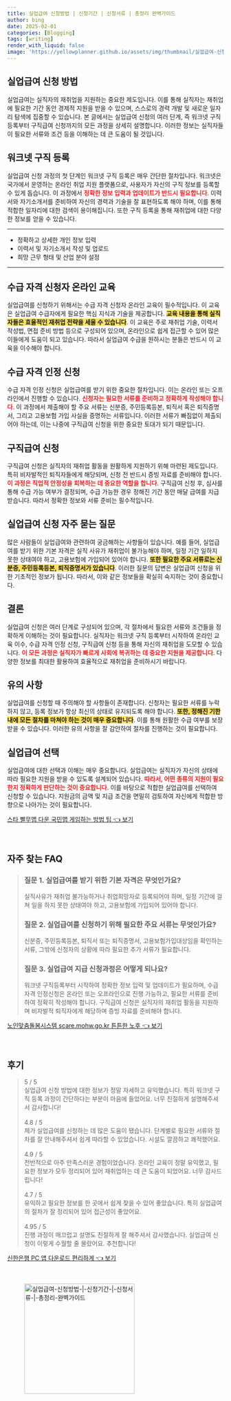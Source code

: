 ```yaml
---
title: 실업급여 신청방법 | 신청기간 | 신청서류 | 총정리 완벽가이드
author: bing
date: 2025-02-01
categories: [Blogging]
tags: [writing]
render_with_liquid: false
image: 'https://yellowplanner.github.io/assets/img/thumbnail/실업급여-신청방법-|-신청기간-|-신청서류-|-총정리-완벽가이드.webp'
---
```



<h2 id='실업급여신청방법'>실업급여 신청 방법</h2>

<p>실업급여는 실직자의 재취업을 지원하는 중요한 제도입니다. 이를 통해 실직자는 재취업에 필요한 기간 동안 경제적 지원을 받을 수 있으며, 스스로의 경력 개발 및 새로운 일자리 탐색에 집중할 수 있습니다. 본 글에서는 실업급여 신청의 여러 단계, 즉 워크넷 구직등록부터 구직급여 신청까지의 모든 과정을 상세히 설명합니다. 이러한 정보는 실직자들이 필요한 서류와 조건 등을 이해하는 데 큰 도움이 될 것입니다.</p>

<h2 id='워크넷구직등록'>워크넷 구직 등록</h2>

<p>실업급여 신청 과정의 첫 단계인 워크넷 구직 등록은 매우 간단한 절차입니다. 워크넷은 국가에서 운영하는 온라인 취업 지원 플랫폼으로, 사용자가 자신의 구직 정보를 등록할 수 있게 돕습니다. 이 과정에서 <b><span style="color: #ee2323;">정확한 정보 입력과 업데이트가 반드시 필요합니다</span></b>. 이력서와 자기소개서를 준비하여 자신의 경력과 기술을 잘 표현하도록 해야 하며, 이를 통해 적합한 일자리에 대한 검색이 용이해집니다. 또한 구직 등록을 통해 재취업에 대한 다양한 정보를 얻을 수 있습니다.</p>

<hr />

<ul>
    <li>정확하고 상세한 개인 정보 입력</li>
    <li>이력서 및 자기소개서 작성 및 업로드</li>
    <li>희망 근무 형태 및 산업 분야 설정</li>
</ul>

<hr />

<h2 id='수급자격신청자온라인교육'>수급 자격 신청자 온라인 교육</h2>

<p>실업급여를 신청하기 위해서는 수급 자격 신청자 온라인 교육이 필수적입니다. 이 교육은 실업급여 수급자에게 필요한 핵심 지식과 기술을 제공합니다. <b><span style="background-color: #ffe066;">교육 내용을 통해 실직자들은 효율적인 재취업 전략을 세울 수 있습니다</span></b>. 이 교육은 주로 재취업 기술, 이력서 작성법, 면접 준비 방법 등으로 구성되어 있으며, 온라인으로 쉽게 접근할 수 있어 많은 이들에게 도움이 되고 있습니다. 따라서 실업급여 수급을 원하시는 분들은 반드시 이 교육을 이수해야 합니다.</p>

<h2 id='수급자격인정신청'>수급 자격 인정 신청</h2>

<p>수급 자격 인정 신청은 실업급여를 받기 위한 중요한 절차입니다. 이는 온라인 또는 오프라인에서 진행할 수 있습니다. <b><span style="color: #ee2323;">신청자는 필요한 서류를 준비하고 정확하게 작성해야 합니다</span></b>. 이 과정에서 제출해야 할 주요 서류는 신분증, 주민등록등본, 퇴직서 혹은 퇴직증명서, 그리고 고용보험 가입 사실을 증명하는 서류입니다. 이러한 서류가 빠짐없이 제출되어야 하는데, 이는 나중에 구직급여 신청을 위한 중요한 토대가 되기 때문입니다.</p>

<h2 id='구직급여신청'>구직급여 신청</h2>

<p>구직급여 신청은 실직자의 재취업 활동을 원활하게 지원하기 위해 마련된 제도입니다. 특히 비자발적인 퇴직자들에게 해당되며, 신청 전 반드시 증빙 자료를 준비해야 합니다. <b><span style="color: #ee2323;">이 과정은 직업적 안정성을 회복하는 데 중요한 역할을 합니다</span></b>. 구직급여 신청 후, 심사를 통해 수급 가능 여부가 결정되며, 수급 가능한 경우 정해진 기간 동안 매달 급여를 지급받습니다. 따라서 정확한 정보와 서류 준비는 필수적입니다.</p>

<h2 id='실업급여신청자주묻는질문'>실업급여 신청 자주 묻는 질문</h2>

<p>많은 사람들이 실업급여와 관련하여 궁금해하는 사항들이 있습니다. 예를 들어, 실업급여를 받기 위한 기본 자격은 실직 사유가 재취업이 불가능해야 하며, 일정 기간 일하지 못한 상태여야 하고, 고용보험에 가입되어 있어야 합니다. <b><span style="background-color: #ffe066;">또한 필요한 주요 서류로는 신분증, 주민등록등본, 퇴직증명서가 있습니다</span></b>. 이러한 질문의 답변은 실업급여 신청을 위한 기초적인 정보가 됩니다. 따라서, 이와 같은 정보들을 확실히 숙지하는 것이 중요합니다.</p>

<h2 id='결론'>결론</h2>

<p>실업급여 신청은 여러 단계로 구성되어 있으며, 각 절차에서 필요한 서류와 조건들을 정확하게 이해하는 것이 필요합니다. 실직자는 워크넷 구직 등록부터 시작하여 온라인 교육 이수, 수급 자격 인정 신청, 구직급여 신청 등을 통해 자신의 재취업을 도모할 수 있습니다. <b><span style="color: #ee2323;">이 모든 과정은 실직자가 빠르게 사회에 복귀하는 데 중요한 지원을 제공합니다</span></b>. 다양한 정보를 최대한 활용하여 효율적으로 재취업을 준비하시기 바랍니다.</p>

<h2 id='유의사항'>유의 사항</h2>

<p>실업급여를 신청할 때 주의해야 할 사항들이 존재합니다. 신청자는 필요한 서류를 누락하지 않고, 등록 정보가 항상 최신의 상태로 유지되도록 해야 합니다. <b><span style="background-color: #ffe066;">또한, 정해진 기한 내에 모든 절차를 마쳐야 하는 것이 매우 중요합니다</span></b>. 이를 통해 원활한 수급 여부를 보장받을 수 있습니다. 이러한 유의 사항을 잘 감안하여 절차를 진행하는 것이 필요합니다.</p>

<h2 id='실업급여선택'>실업급여 선택</h2>

<p>실업급여에 대한 선택과 이해는 매우 중요합니다. 실업급여는 실직자가 자신의 상태에 따라 필요한 지원을 받을 수 있도록 설계되어 있습니다. <b><span style="color: #ee2323;">따라서, 어떤 종류의 지원이 필요한지 정확하게 판단하는 것이 중요합니다</span></b>. 이를 바탕으로 적합한 실업급여를 선택하여 신청할 수 있습니다. 지원금의 금액 및 지급 조건을 면밀히 검토하여 자신에게 적합한 방향으로 나아가는 것이 필요합니다.</p>


<p><a class="click-button" title="스타 빨무맵 다운 국민맵 게임하는 방법 팁" href="https://yellowplanner.github.io/posts/%EC%8A%A4%ED%83%80-%EB%B9%A8%EB%AC%B4%EB%A7%B5-%EB%8B%A4%EC%9A%B4-%EA%B5%AD%EB%AF%BC%EB%A7%B5-%EA%B2%8C%EC%9E%84%ED%95%98%EB%8A%94-%EB%B0%A9%EB%B2%95-%ED%8C%81/" rel="dofollow">스타 빨무맵 다운 국민맵 게임하는 방법 팁 👈 보기</a></p><br>
<h2 id='자주_찾는_FAQ'>자주 찾는 FAQ</h2>
<div itemscope="" itemtype="https://schema.org/FAQPage"> 
<blockquote> 
<div itemscope="" itemprop="mainEntity" itemtype="https://schema.org/Question"> 
<h3 itemprop="name">질문 1. 실업급여를 받기 위한 기본 자격은 무엇인가요?</h3> 
<div itemscope="" itemprop="acceptedAnswer" itemtype="https://schema.org/Answer"> 
<span itemprop="text"> 
<p>실직사유가 재취업 불가능하거나 취업희망자로 등록되어야 하며, 일정 기간에 걸쳐 일을 하지 못한 상태여야 하고, 고용보험에 가입되어 있어야 합니다.</p> 
</span> 
</div> 
</div> 

<div itemscope="" itemprop="mainEntity" itemtype="https://schema.org/Question"> 
<h3 itemprop="name">질문 2. 실업급여를 신청하기 위해 필요한 주요 서류는 무엇인가요?</h3> 
<div itemscope="" itemprop="acceptedAnswer" itemtype="https://schema.org/Answer"> 
<span itemprop="text"> 
<p>신분증, 주민등록등본, 퇴직서 또는 퇴직증명서, 고용보험가입대상임을 확인하는 서류, 그밖에 신청자의 상황에 따라 필요한 추가 서류가 필요합니다.</p> 
</span> 
</div> 
</div> 

<div itemscope="" itemprop="mainEntity" itemtype="https://schema.org/Question"> 
<h3 itemprop="name">질문 3. 실업급여 지급 신청과정은 어떻게 되나요?</h3> 
<div itemscope="" itemprop="acceptedAnswer" itemtype="https://schema.org/Answer"> 
<span itemprop="text"> 
<p>워크넷 구직등록부터 시작하여 정확한 정보 입력 및 업데이트가 필요하며, 수급자격 인정신청은 온라인 또는 오프라인으로 진행 가능하고, 필요한 서류를 준비하여 정확히 작성해야 합니다. 구직급여 신청은 실직자의 재취업 활동을 지원하며 비자발적 퇴직자에게 해당하며 증빙 자료를 준비해야 합니다.</p> 
</span> 
</div> 
</div> 
</blockquote> 
</div>
<p><a class="click-button" title="노인맞춤돌봄시스템 scare.mohw.go.kr 튼튼한 노후" href="https://yellowplanner.github.io/posts/%EB%85%B8%EC%9D%B8%EB%A7%9E%EC%B6%A4%EB%8F%8C%EB%B4%84%EC%8B%9C%EC%8A%A4%ED%85%9C-scare.mohw.go.kr-%ED%8A%BC%ED%8A%BC%ED%95%9C-%EB%85%B8%ED%9B%84/" rel="dofollow">노인맞춤돌봄시스템 scare.mohw.go.kr 튼튼한 노후 👈 보기</a></p><br>
<h2 id='후기'>후기</h2>
<div itemscope itemtype="https://schema.org/Product">
  <blockquote>
  <div itemprop="review" itemscope itemtype="https://schema.org/Review">
      <div itemprop="reviewRating" itemscope itemtype="https://schema.org/Rating"> <span itemprop="ratingValue">5</span> / <span itemprop="bestRating">5</span> </div>
      <span itemprop="reviewBody">실업급여 신청 방법에 대한 정보가 정말 자세하고 유익했습니다. 특히 워크넷 구직 등록 과정이 간단하다는 부분이 마음에 들었어요. 너무 친절하게 설명해주셔서 감사합니다!</span>
  </div>
  <br>
  <div itemprop="review" itemscope itemtype="https://schema.org/Review">
      <div itemprop="reviewRating" itemscope itemtype="https://schema.org/Rating"> <span itemprop="ratingValue">4.8</span> / <span itemprop="bestRating">5</span> </div>
      <span itemprop="reviewBody">제가 실업급여를 신청하는 데 많은 도움이 됐습니다. 단계별로 필요한 서류와 절차를 잘 안내해주셔서 쉽게 따라할 수 있었습니다. 시설도 깔끔하고 쾌적했어요.</span>
  </div>
  <br>
  <div itemprop="review" itemscope itemtype="https://schema.org/Review">
      <div itemprop="reviewRating" itemscope itemtype="https://schema.org/Rating"> <span itemprop="ratingValue">4.9</span> / <span itemprop="bestRating">5</span> </div>
      <span itemprop="reviewBody">전반적으로 아주 만족스러운 경험이었습니다. 온라인 교육이 정말 유익했고, 필요한 정보가 모두 정리되어 있어 재취업하는 데 큰 도움이 되었어요. 너무 감사드립니다!</span>
  </div>
  <br>
  <div itemprop="review" itemscope itemtype="https://schema.org/Review">
      <div itemprop="reviewRating" itemscope itemtype="https://schema.org/Rating"> <span itemprop="ratingValue">4.7</span> / <span itemprop="bestRating">5</span> </div>
      <span itemprop="reviewBody">유익하고 필요한 정보를 한 곳에서 쉽게 찾을 수 있어 좋았습니다. 특히 실업급여의 절차가 잘 정리되어 있어 접근성이 좋았어요.</span>
  </div>
  <br>
  <div itemprop="review" itemscope itemtype="https://schema.org/Review">
      <div itemprop="reviewRating" itemscope itemtype="https://schema.org/Rating"> <span itemprop="ratingValue">4.95</span> / <span itemprop="bestRating">5</span> </div>
      <span itemprop="reviewBody">진행 과정이 매끄럽고 설명도 친절하게 잘 해주셔서 감사했습니다. 실업급여 신청이 이렇게 수월할 줄 몰랐어요. 추천합니다!</span>
  </div>
  </blockquote>
</div>
<p><a class="click-button" title="신한은행 PC 앱 다운로드 편리하게" href="https://yellowplanner.github.io/posts/%EC%8B%A0%ED%95%9C%EC%9D%80%ED%96%89-PC-%EC%95%B1-%EB%8B%A4%EC%9A%B4%EB%A1%9C%EB%93%9C-%ED%8E%B8%EB%A6%AC%ED%95%98%EA%B2%8C/" rel="dofollow">신한은행 PC 앱 다운로드 편리하게 👈 보기</a></p><br>
<figure class="image"><img src="https://yellowplanner.github.io/assets/img/thumbnail/실업급여-신청방법-|-신청기간-|-신청서류-|-총정리-완벽가이드.webp" alt="실업급여-신청방법-|-신청기간-|-신청서류-|-총정리-완벽가이드" width="256" height="256"></figure>